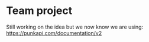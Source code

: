 # Team project

Still working on the idea but we now know we are using: <https://punkapi.com/documentation/v2>
